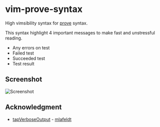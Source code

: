 vim-prove-syntax
================

High vimsibility syntax for [prove](http://search.cpan.org/dist/Test-Harness/bin/prove) syntax.

This syntax highlight 4 important messages to make fast and unstressful reading.

* Any errors on test
* Failed test
* Succeeded test
* Test result


Screenshot
----------

![Screenshot](https://raw.github.com/wiki/Kuniwak/vim-prove-syntax/images/screenshot.png)


Acknowledgment
--------------

* [tapVerboseOutput](https://gist.github.com/mlafeldt/932614) - [mlafeldt](https://github.com/mlafeldt)
